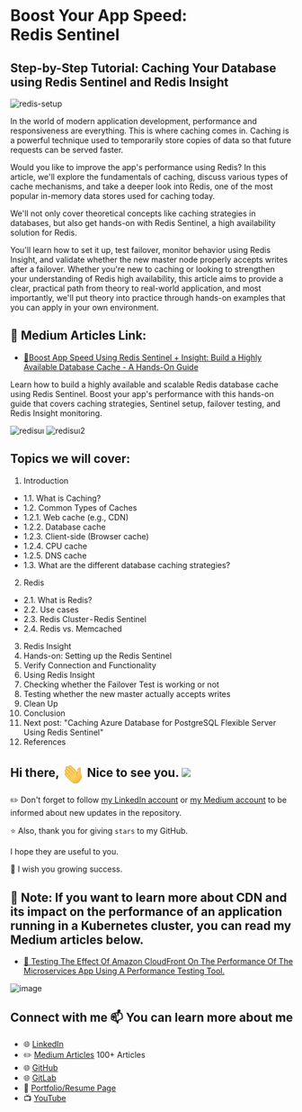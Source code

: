 # Boost Your App Speed: Redis Sentinel
## Step-by-Step Tutorial: Caching Your Database using Redis Sentinel and Redis Insight
![redis-setup](https://github.com/user-attachments/assets/d8672f5a-5f55-4752-af5e-be7a067030ed)

In the world of modern application development, performance and responsiveness are everything. This is where caching comes in. Caching is a powerful technique used to temporarily store copies of data so that future requests can be served faster.

Would you like to improve the app's performance using Redis? In this article, we'll explore the fundamentals of caching, discuss various types of cache mechanisms, and take a deeper look into Redis, one of the most popular in-memory data stores used for caching today.

We'll not only cover theoretical concepts like caching strategies in databases, but also get hands-on with Redis Sentinel, a high availability solution for Redis. 

You'll learn how to set it up, test failover, monitor behavior using Redis Insight, and validate whether the new master node properly accepts writes after a failover.
Whether you're new to caching or looking to strengthen your understanding of Redis high availability, this article aims to provide a clear, practical path from theory to real-world application, and most importantly, we'll put theory into practice through hands-on examples that you can apply in your own environment.

## 📗 Medium Articles Link:
- [📝Boost App Speed Using Redis Sentinel + Insight: Build a Highly Available Database Cache - A Hands-On Guide]()

Learn how to build a highly available and scalable Redis database cache using Redis Sentinel. Boost your app's performance with this hands-on guide that covers caching strategies, Sentinel setup, failover testing, and Redis Insight monitoring.

![redisuı](https://github.com/user-attachments/assets/341ce069-6980-4e5f-8e42-3985d06ef547)
![redisuı2](https://github.com/user-attachments/assets/4fb5f8fd-d918-400a-bf54-3612945e379f)

## Topics we will cover:
1. Introduction
* 1.1. What is Caching?
* 1.2. Common Types of Caches
* 1.2.1. Web cache (e.g., CDN)
* 1.2.2. Database cache
* 1.2.3. Client-side (Browser cache)
* 1.2.4. CPU cache
* 1.2.5. DNS cache
* 1.3. What are the different database caching strategies?
2. Redis
* 2.1. What is Redis?
* 2.2. Use cases
* 2.3. Redis Cluster - Redis Sentinel
* 2.4. Redis vs. Memcached
3. Redis Insight
4. Hands-on: Setting up the Redis Sentinel
5. Verify Connection and Functionality
6. Using Redis Insight
7. Checking whether the Failover Test is working or not 
8. Testing whether the new master actually accepts writes
9. Clean Up
10. Conclusion
11. Next post: "Caching Azure Database for PostgreSQL Flexible Server Using Redis Sentinel"
12. References


## Hi there, <img src = "https://github.com/cmakkaya/cmakkaya/blob/main/wavehand.gif" width = "40" align="center"> Nice to see you. <img src="https://emojis.slackmojis.com/emojis/images/1531849430/4246/blob-sunglasses.gif?1531849430" width="40"/>  

✏️ Don't forget to follow [my LinkedIn account](https://www.linkedin.com/in/cumhurakkaya/) or [my Medium account](https://cmakkaya.medium.com/)  to be informed about new updates in the repository.

⭐ Also, thank you for giving `stars` to my GitHub.

I hope they are useful to you.

🙏 I wish you growing success.

## 📗 Note: If you want to learn more about CDN and its impact on the performance of an application running in a Kubernetes cluster, you can read my Medium articles below. 

- [📝 Testing The Effect Of Amazon CloudFront On The Performance Of The Microservices App Using A Performance Testing Tool.](https://cmakkaya.medium.com/testing-the-effect-of-amazon-cloudfront-on-the-performance-of-the-microservices-app-using-a-c55e1b303148)

<img width="1227" height="966" alt="image" src="https://github.com/user-attachments/assets/2414247d-443a-46f9-8cf7-fcec67bf6b59" />


## Connect with me 📫 You can learn more about me

- 🌐 [LinkedIn](https://www.linkedin.com/in/cumhurakkaya/)
- ✏️ [Medium Articles](https://cmakkaya.medium.com/)  100+ Articles
- 🌐 [GitHub](https://github.com/cmakkaya/)
- 🌐 [GitLab](https://gitlab.com/cmakkaya)
- 🏢 [Portfolio/Resume Page](https://portfolio.cmakkaya-awsdevops.link/)
- 📺 [YouTube](https://www.youtube.com/channel/UCWcRIvy70tBBfrmBocDR5hA)
